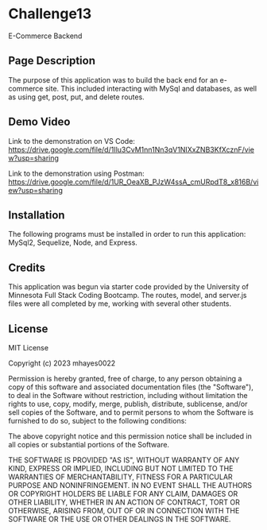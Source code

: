 # Challenge13
E-Commerce Backend

## Page Description

The purpose of this application was to build the back end for an e-commerce site. This included interacting with MySql and databases, as well as using get, post, put, and delete routes.

## Demo Video 

Link to the demonstration on VS Code:
https://drive.google.com/file/d/1Ilu3CvM1nn1Nn3qV1NIXxZNB3KfXcznF/view?usp=sharing

Link to the demonstration using Postman:
https://drive.google.com/file/d/1UR_OeaXB_PJzW4ssA_cmURpdT8_x816B/view?usp=sharing

## Installation

The following programs must be installed in order to run this application: MySql2, Sequelize, Node, and Express. 

## Credits
This application was begun via starter code provided by the University of Minnesota Full Stack Coding Bootcamp. The routes, model, and server.js files were all completed by me, working with several other students.

## License 

MIT License

Copyright (c) 2023 mhayes0022

Permission is hereby granted, free of charge, to any person obtaining a copy of this software and associated documentation files (the "Software"), to deal in the Software without restriction, including without limitation the rights to use, copy, modify, merge, publish, distribute, sublicense, and/or sell copies of the Software, and to permit persons to whom the Software is furnished to do so, subject to the following conditions:

The above copyright notice and this permission notice shall be included in all copies or substantial portions of the Software.

THE SOFTWARE IS PROVIDED "AS IS", WITHOUT WARRANTY OF ANY KIND, EXPRESS OR IMPLIED, INCLUDING BUT NOT LIMITED TO THE WARRANTIES OF MERCHANTABILITY, FITNESS FOR A PARTICULAR PURPOSE AND NONINFRINGEMENT. IN NO EVENT SHALL THE AUTHORS OR COPYRIGHT HOLDERS BE LIABLE FOR ANY CLAIM, DAMAGES OR OTHER LIABILITY, WHETHER IN AN ACTION OF CONTRACT, TORT OR OTHERWISE, ARISING FROM, OUT OF OR IN CONNECTION WITH THE SOFTWARE OR THE USE OR OTHER DEALINGS IN THE SOFTWARE.
